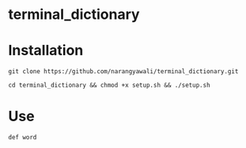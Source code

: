 # terminal_dictionary


# Installation
`
git clone https://github.com/narangyawali/terminal_dictionary.git
`

`
cd terminal_dictionary && chmod +x setup.sh && ./setup.sh
`

# Use
`
def word
`
